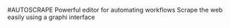 #AUTOSCRAPE
Powerful editor for automating workflows
Scrape the web easily using a graphi interface 

